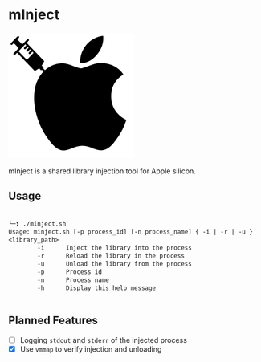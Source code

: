 # mInject
<!-- add the svg logo -->
<img src="https://raw.githubusercontent.com/EzraEllette/minject/8dd515534d7c963faf936a40ab1b2941320bd2dd/assets/MInject.svg" width="250" height="250">

mInject is a shared library injection tool for Apple silicon.

## Usage
```

╰─❯ ./minject.sh                  
Usage: minject.sh [-p process_id] [-n process_name] { -i | -r | -u } <library_path>
        -i      Inject the library into the process
        -r      Reload the library in the process
        -u      Unload the library from the process
        -p      Process id
        -n      Process name
        -h      Display this help message


```

## Planned Features
- [ ] Logging `stdout` and `stderr` of the injected process
- [x] Use `vmmap` to verify injection and unloading
